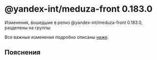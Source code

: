 # @yandex-int/meduza-front 0.183.0

<!-- ЧЕЛОВЕЧЕСКОЕ ВСТУПЛЕНИЕ -->

Изменения, вошедшие в релиз @yandex-int/meduza-front 0.183.0, разделены на группы:

Все важные изменения подробно описаны [ниже](#Пояснения).

## Пояснения


